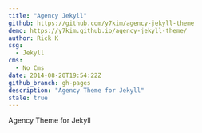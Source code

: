 ```yaml
---
title: "Agency Jekyll"
github: https://github.com/y7kim/agency-jekyll-theme
demo: https://y7kim.github.io/agency-jekyll-theme/
author: Rick K
ssg:
  - Jekyll
cms:
  - No Cms
date: 2014-08-20T19:54:22Z
github_branch: gh-pages
description: "Agency Theme for Jekyll"
stale: true
---
```


Agency Theme for Jekyll